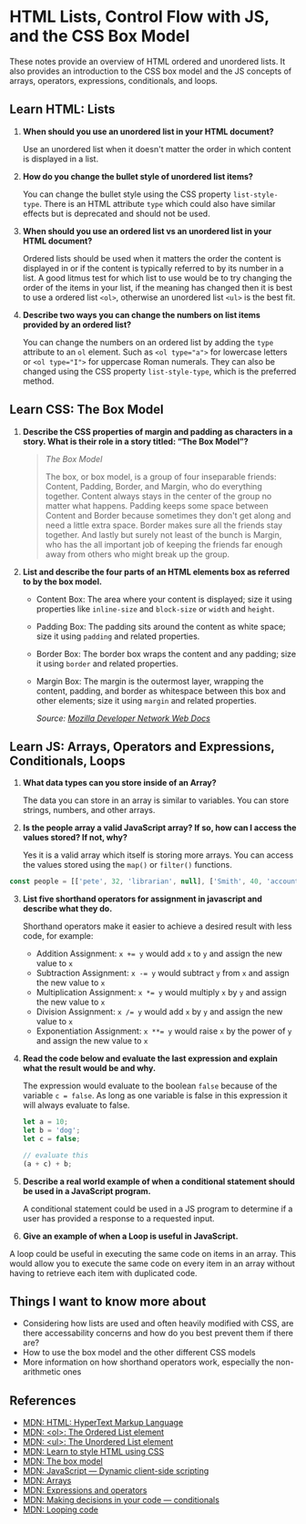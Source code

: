 # HTML Lists, Control Flow with JS, and the CSS Box Model

These notes provide an overview of HTML ordered and unordered lists. It also provides an introduction to the CSS box model and the JS concepts of arrays, operators, expressions, conditionals, and loops.

## Learn HTML: Lists

1. **When should you use an unordered list in your HTML document?**

    Use an unordered list when it doesn't matter the order in which content is displayed in a list.

2. **How do you change the bullet style of unordered list items?**

    You can change the bullet style using the CSS property `list-style-type`. There is an HTML attribute `type` which could also have similar effects but is deprecated and should not be used.

3. **When should you use an ordered list vs an unordered list in your HTML document?**

    Ordered lists should be used when it matters the order the content is displayed in or if the content is typically referred to by its number in a list. A good litmus test for which list to use would be to try changing the order of the items in your list, if the meaning has changed then it is best to use a ordered list `<ol>`, otherwise an unordered list `<ul>` is the best fit.

4. **Describe two ways you can change the numbers on list items provided by an ordered list?**

    You can change the numbers on an ordered list by adding the `type` attribute to an `ol` element. Such as `<ol type="a">` for lowercase letters or `<ol type="I">` for uppercase Roman numerals. They can also be changed using the CSS property `list-style-type`, which is the preferred method.

## Learn CSS: The Box Model

1. **Describe the CSS properties of margin and padding as characters in a story. What is their role in a story titled: “The Box Model”?**

    > *The Box Model*
    >
    > The box, or box model, is a group of four inseparable friends: Content, Padding, Border, and Margin, who do everything together. Content always stays in the center of the group no matter what happens. Padding keeps some space between Content and Border because sometimes they don't get along and need a little extra space. Border makes sure all the friends stay together. And lastly but surely not least of the bunch is Margin, who has the all important job of keeping the friends far enough away from others who might break up the group.

2. **List and describe the four parts of an HTML elements box as referred to by the box model.**

    - Content Box: The area where your content is displayed; size it using properties like `inline-size` and `block-size` or `width` and `height`.
    - Padding Box: The padding sits around the content as white space; size it using `padding` and related properties.
    - Border Box: The border box wraps the content and any padding; size it using `border` and related properties.
    - Margin Box: The margin is the outermost layer, wrapping the content, padding, and border as whitespace between this box and other elements; size it using `margin` and related properties.

      *Source: [Mozilla Developer Network Web Docs](https://developer.mozilla.org/en-US/docs/Learn/CSS/Building_blocks/The_box_model#what_is_the_css_box_model)*

## Learn JS: Arrays, Operators and Expressions, Conditionals, Loops

1. **What data types can you store inside of an Array?**

    The data you can store in an array is similar to variables. You can store strings, numbers, and other arrays.

2. **Is the people array a valid JavaScript array? If so, how can I access the values stored? If not, why?**

    Yes it is a valid array which itself is storing more arrays. You can access the values stored using the `map()` or `filter()` functions.

  ```js
  const people = [['pete', 32, 'librarian', null], ['Smith', 40, 'accountant', 'fishing:hiking:rock_climbing'], ['bill', null, 'artist', null]];
  ```

3. **List five shorthand operators for assignment in javascript and describe what they do.**

    Shorthand operators make it easier to achieve a desired result with less code, for example:
    -  Addition Assignment: `x += y` would add `x` to `y` and assign the new value to `x`
    -  Subtraction Assignment: `x -= y` would subtract `y` from `x` and assign the new value to `x`
    -  Multiplication Assignment: `x *= y` would multiply `x` by `y` and assign the new value to `x`
    -  Division Assignment: `x /= y` would add `x` by `y` and assign the new value to `x`
    -  Exponentiation Assignment: `x **= y` would raise `x` by the power of `y` and assign the new value to `x`

4. **Read the code below and evaluate the last expression and explain what the result would be and why.**

    The expression would evaluate to the boolean `false` because of the variable `c = false`. As long as one variable is false in this expression it will always evaluate to false.

    ```js
    let a = 10;
    let b = 'dog';
    let c = false;

    // evaluate this
    (a + c) + b;
    ```

5. **Describe a real world example of when a conditional statement should be used in a JavaScript program.**

    A conditional statement could be used in a JS program to determine if a user has provided a response to a requested input.

6. **Give an example of when a Loop is useful in JavaScript.**

  A loop could be useful in executing the same code on items in an array. This would allow you to execute the same code on every item in an array without having to retrieve each item with duplicated code.

## Things I want to know more about

- Considering how lists are used and often heavily modified with CSS, are there accessability concerns and how do you best prevent them if there are?
- How to use the box model and the other different CSS models
- More information on how shorthand operators work, especially the non-arithmetic ones

## References

- [MDN: HTML: HyperText Markup Language](https://developer.mozilla.org/en-US/docs/Web/HTML)
- [MDN: \<ol>: The Ordered List element](https://developer.mozilla.org/en-US/docs/Web/HTML/Element/ol)
- [MDN: \<ul>: The Unordered List element](https://developer.mozilla.org/en-US/docs/Web/HTML/Element/ul)
- [MDN: Learn to style HTML using CSS](https://developer.mozilla.org/en-US/docs/Learn/CSS)
- [MDN: The box model](https://developer.mozilla.org/en-US/docs/Learn/CSS/Building_blocks/The_box_model#what_is_the_css_box_model)
- [MDN: JavaScript — Dynamic client-side scripting](https://developer.mozilla.org/en-US/docs/Learn/JavaScript)
- [MDN: Arrays](https://developer.mozilla.org/en-US/docs/Learn/JavaScript/First_steps/Arrays)
- [MDN: Expressions and operators](https://developer.mozilla.org/en-US/docs/Web/JavaScript/Guide/Expressions_and_Operators)
- [MDN: Making decisions in your code — conditionals](https://developer.mozilla.org/en-US/docs/Learn/JavaScript/Building_blocks/conditionals)
- [MDN: Looping code](https://developer.mozilla.org/en-US/docs/Learn/JavaScript/Building_blocks/Looping_code)
